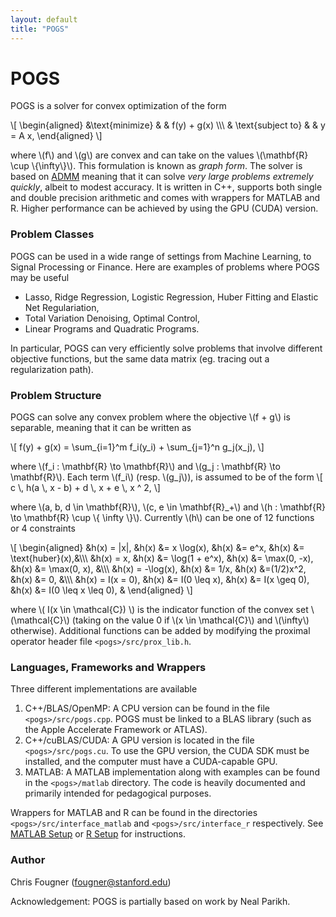 ```yaml
---
layout: default
title: "POGS"
---
```


POGS
====

POGS is a solver for convex optimization of the form

\\[
	\\begin{aligned}
    &\\text{minimize}
    & & f(y) + g(x)  \\\\\\
    & \\text{subject to} 
    & & y = A x,
	\\end{aligned}
\\]

where \\(f\\) and \\(g\\) are convex and can take on the values \\(\\mathbf{R} \\cup \\{\\infty\\}\\). This formulation is known as _graph form_. The solver is based on [ADMM](http://foges.github.io/pogs/ref/admm) meaning that it can solve _very large problems extremely quickly_, albeit to modest accuracy. It is written in C++, supports both single and double precision arithmetic and comes with wrappers for MATLAB and R. Higher performance can be achieved by using the GPU (CUDA) version.


### Problem Classes

POGS can be used in a wide range of settings from Machine Learning, to Signal Processing or Finance. Here are examples of problems where POGS may be useful

  + Lasso, Ridge Regression, Logistic Regression, Huber Fitting and Elastic Net Regulariation,
  + Total Variation Denoising, Optimal Control,
  + Linear Programs and Quadratic Programs.

In particular, POGS can very efficiently solve problems that involve different objective functions, but the same data matrix (eg. tracing out a regularization path).

### Problem Structure

POGS can solve any convex problem where the objective \\(f + g\\) is separable, meaning that it can be written as

\\[
  f(y) + g(x) = \\sum\_{i=1}^m f\_i(y\_i) + \\sum\_{j=1}^n g\_j(x\_j),
\\]

where \\(f\_i : \\mathbf{R} \\to \\mathbf{R}\\)  and \\(g\_j : \\mathbf{R} \\to \\mathbf{R}\\). Each term \\(f_i\\) (resp. \\(g_j\\)), is assumed to be of the form
\\[
  c \\, h(a \\, x - b) + d \\, x + e \\, x ^ 2,
\\]

where \\(a, b, d \\in \\mathbf{R}\\), \\(c, e \\in \\mathbf{R}\_+\\) and \\(h : \\mathbf{R} \\to \\mathbf{R} \\cup \\{ \\infty \\}\\). Currently \\(h\\) can be one of 12 functions or 4 constraints


\\[
  \\begin{aligned}
    &h(x) = |x|,       &h(x) &= x \\log(x),     &h(x) &= e^x,          &h(x) &= \\text{huber}(x),&\\\\\\
    &h(x) = x,         &h(x) &= \\log(1 + e^x), &h(x) &= \\max(0, -x), &h(x) &= \\max(0, x), &\\\\\\
    &h(x) = -\\log(x), &h(x) &= 1/x,            &h(x) &=(1/2)x^2,      &h(x) &= 0, &\\\\\\
    &h(x) = I(x = 0),  &h(x) &= I(0 \\leq x),   &h(x) &= I(x \\geq 0), &h(x) &= I(0 \\leq x \\leq 0), &
  \\end{aligned}
\\]

where \\( I(x \\in \\mathcal{C}) \\) is the indicator function of the convex set \\(\\mathcal{C}\\) (taking on the value 0 if \\(x \\in \\mathcal{C}\\) and \\(\\infty\\) otherwise). Additional functions can be added by modifying the proximal operator header file `<pogs>/src/prox_lib.h`.


### Languages, Frameworks and Wrappers
Three different implementations are available

  1. C++/BLAS/OpenMP: A CPU version can be found in the file `<pogs>/src/pogs.cpp`. POGS must be linked to a BLAS library (such as the Apple Accelerate Framework or ATLAS).
  2. C++/cuBLAS/CUDA: A GPU version is located in the file `<pogs>/src/pogs.cu`. To use the GPU version, the CUDA SDK must be installed, and the computer must have a CUDA-capable GPU.
  3. MATLAB: A MATLAB implementation along with examples can be found in the `<pogs>/matlab` directory. The code is heavily documented and primarily intended for pedagogical purposes.

Wrappers for MATLAB and R can be found in the directories `<pogs>/src/interface_matlab` and `<pogs>/src/interface_r` respectively. See [MATLAB Setup](http://foges.github.io/pogs/stp/matlab) or [R Setup](http://foges.github.io/pogs/stp/r) for instructions.


### Author
Chris Fougner (fougner@stanford.edu)

Acknowledgement: POGS is partially based on work by Neal Parikh.

